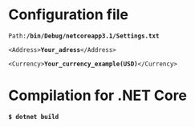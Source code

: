 # Configuration file

<code>Path:<strong>/bin/Debug/netcoreapp3.1/Settings.txt</strong></code>

<code>\<Address\><strong>Your_adress</strong>\</Address\></code>

<code>\<Currency\><strong>Your_currency_example(USD)</strong>\</Currency\></code>

# Compilation for .NET Core
<strong><code>$ dotnet build</code></strong>
